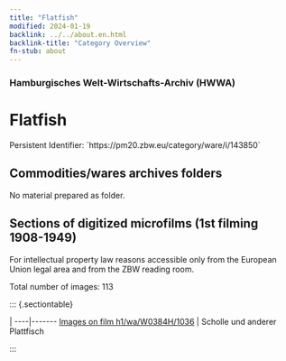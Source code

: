 ```yaml
---
title: "Flatfish"
modified: 2024-01-19
backlink: ../../about.en.html
backlink-title: "Category Overview"
fn-stub: about
---
```


### Hamburgisches Welt-Wirtschafts-Archiv (HWWA)

# Flatfish

<div class="hint">Persistent Identifier: `https://pm20.zbw.eu/category/ware/i/143850`</div>







## Commodities/wares archives folders





No material prepared as folder.



<a id="filmsections" />

## Sections of digitized microfilms (1st filming 1908-1949)

<p>For intellectual property law reasons accessible only from the European Union legal area and from the ZBW reading room.</p>



<p>Total number of images: 113</p>




::: {.sectiontable}

 | 
----|-------
<a class="btn" href="https://pm20.zbw.eu/film/h1/wa/W0384H/1036" rel="nofollow">Images on film h1/wa/W0384H/1036</a> | Scholle und anderer Plattfisch


:::
















